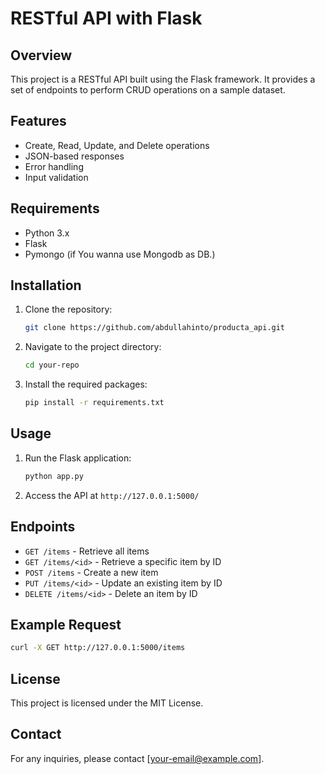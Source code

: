 # RESTful API with Flask

## Overview
This project is a RESTful API built using the Flask framework. It provides a set of endpoints to perform CRUD operations on a sample dataset.

## Features
- Create, Read, Update, and Delete operations
- JSON-based responses
- Error handling
- Input validation

## Requirements
- Python 3.x
- Flask
- Pymongo (if You wanna use Mongodb as DB.)

## Installation
1. Clone the repository:
    ```bash
    git clone https://github.com/abdullahinto/producta_api.git
    ```
2. Navigate to the project directory:
    ```bash
    cd your-repo
    ```
3. Install the required packages:
    ```bash
    pip install -r requirements.txt
    ```

## Usage
1. Run the Flask application:
    ```bash
    python app.py
    ```
2. Access the API at `http://127.0.0.1:5000/`

## Endpoints
- `GET /items` - Retrieve all items
- `GET /items/<id>` - Retrieve a specific item by ID
- `POST /items` - Create a new item
- `PUT /items/<id>` - Update an existing item by ID
- `DELETE /items/<id>` - Delete an item by ID

## Example Request
```bash
curl -X GET http://127.0.0.1:5000/items
```

## License
This project is licensed under the MIT License.

## Contact
For any inquiries, please contact [your-email@example.com].
